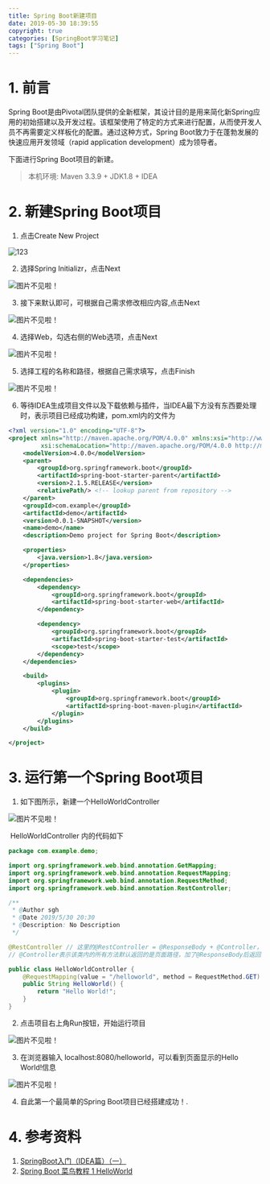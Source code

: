 ```yaml
---
title: Spring Boot新建项目
date: 2019-05-30 18:39:55
copyright: true
categories: [SpringBoot学习笔记]
tags: ["Spring Boot"]
---
```


# 1. 前言

Spring Boot是由Pivotal团队提供的全新框架，其设计目的是用来简化新Spring应用的初始搭建以及开发过程。该框架使用了特定的方式来进行配置，从而使开发人员不再需要定义样板化的配置。通过这种方式，Spring Boot致力于在蓬勃发展的快速应用开发领域（rapid application development）成为领导者。

下面进行Spring Boot项目的新建。

> 本机环境: Maven 3.3.9 + JDK1.8 + IDEA

# 2. 新建Spring Boot项目

1. 点击Create New Project

![123](https://raw.githubusercontent.com/ShangguanHong/PictureBed/master/1559214683522.png)

2. 选择Spring Initializr，点击Next

![图片不见啦！](https://raw.githubusercontent.com/ShangguanHong/PictureBed/master/1559214771820.png)

3. 接下来默认即可，可根据自己需求修改相应内容,点击Next

![图片不见啦！](https://raw.githubusercontent.com/ShangguanHong/PictureBed/master/1559214965459.png)

4. 选择Web，勾选右侧的Web选项，点击Next

![图片不见啦！](https://raw.githubusercontent.com/ShangguanHong/PictureBed/master/1559215142819.png)

5. 选择工程的名称和路径，根据自己需求填写，点击Finish

![图片不见啦！](https://raw.githubusercontent.com/ShangguanHong/PictureBed/master/1559215307380.png)

6. 等待IDEA生成项目文件以及下载依赖与插件，当IDEA最下方没有东西要处理时，表示项目已经成功构建，pom.xml内的文件为

```xml
<?xml version="1.0" encoding="UTF-8"?>
<project xmlns="http://maven.apache.org/POM/4.0.0" xmlns:xsi="http://www.w3.org/2001/XMLSchema-instance"
         xsi:schemaLocation="http://maven.apache.org/POM/4.0.0 http://maven.apache.org/xsd/maven-4.0.0.xsd">
    <modelVersion>4.0.0</modelVersion>
    <parent>
        <groupId>org.springframework.boot</groupId>
        <artifactId>spring-boot-starter-parent</artifactId>
        <version>2.1.5.RELEASE</version>
        <relativePath/> <!-- lookup parent from repository -->
    </parent>
    <groupId>com.example</groupId>
    <artifactId>demo</artifactId>
    <version>0.0.1-SNAPSHOT</version>
    <name>demo</name>
    <description>Demo project for Spring Boot</description>

    <properties>
        <java.version>1.8</java.version>
    </properties>

    <dependencies>
        <dependency>
            <groupId>org.springframework.boot</groupId>
            <artifactId>spring-boot-starter-web</artifactId>
        </dependency>

        <dependency>
            <groupId>org.springframework.boot</groupId>
            <artifactId>spring-boot-starter-test</artifactId>
            <scope>test</scope>
        </dependency>
    </dependencies>

    <build>
        <plugins>
            <plugin>
                <groupId>org.springframework.boot</groupId>
                <artifactId>spring-boot-maven-plugin</artifactId>
            </plugin>
        </plugins>
    </build>

</project>

```

# 3. 运行第一个Spring Boot项目

1. 如下图所示，新建一个HelloWorldController

![图片不见啦！](https://raw.githubusercontent.com/ShangguanHong/PictureBed/master/1559216040292.png)

​	HelloWorldController 内的代码如下

```java
package com.example.demo;

import org.springframework.web.bind.annotation.GetMapping;
import org.springframework.web.bind.annotation.RequestMapping;
import org.springframework.web.bind.annotation.RequestMethod;
import org.springframework.web.bind.annotation.RestController;

/**
 * @Author sgh
 * @Date 2019/5/30 20:30
 * @Description: No Description
 */

@RestController // 这里的@RestController = @ResponseBody + @Controller，可以使每一个方法返回的都是数据而不是页面
// @Controller表示该类内的所有方法默认返回的是页面路径，加了@ResponseBody后返回的是JSON等格式的数据。

public class HelloWorldController {
    @RequestMapping(value = "/helloworld", method = RequestMethod.GET)
    public String HelloWorld() {
        return "Hello World!";
    }
}

```

2. 点击项目右上角Run按钮，开始运行项目

![图片不见啦！](https://raw.githubusercontent.com/ShangguanHong/PictureBed/master/1559216247923.png)

3. 在浏览器输入 localhost:8080/helloworld，可以看到页面显示的Hello World!信息

![图片不见啦！](https://raw.githubusercontent.com/ShangguanHong/PictureBed/master/1559216610987.png)

4. 自此第一个最简单的Spring Boot项目已经搭建成功！.

# 4. 参考资料

1. [SpringBoot入门（IDEA篇）（一）](https://www.cnblogs.com/zmfx/p/8903688.html)
2. [Spring Boot 菜鸟教程 1 HelloWorld](https://www.jianshu.com/p/1e9dcb1d606c)